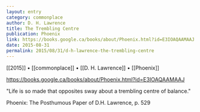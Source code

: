 ```yaml
---
layout: entry
category: commonplace
author: D. H. Lawrence
title: The Trembling Centre
publication: Phoenix
link: https://books.google.ca/books/about/Phoenix.html?id=E3IOAQAAMAAJ
date: 2015-08-31
permalink: 2015/08/31/d-h-lawrence-the-trembling-centre
---
```


[[2015]] • [[commonplace]] • [[D. H. Lawrence]] • [[Phoenix]]

https://books.google.ca/books/about/Phoenix.html?id=E3IOAQAAMAAJ

"Life is so made that opposites sway about a trembling centre of balance."

Phoenix: The Posthumous Paper of D.H. Lawrence, p. 529